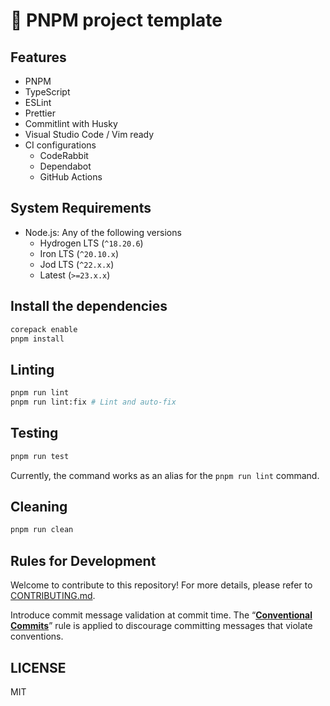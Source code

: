 # 📄 PNPM project template

## Features

- PNPM
- TypeScript
- ESLint
- Prettier
- Commitlint with Husky
- Visual Studio Code / Vim ready
- CI configurations
  - CodeRabbit
  - Dependabot
  - GitHub Actions

## System Requirements

- Node.js: Any of the following versions
  - Hydrogen LTS (`^18.20.6`)
  - Iron LTS (`^20.10.x`)
  - Jod LTS (`^22.x.x`)
  - Latest (`>=23.x.x`)

## Install the dependencies

```sh
corepack enable
pnpm install
```

## Linting

```sh
pnpm run lint
pnpm run lint:fix # Lint and auto-fix
```

## Testing

```sh
pnpm run test
```

Currently, the command works as an alias for the `pnpm run lint` command.

## Cleaning

```sh
pnpm run clean
```

## Rules for Development

Welcome to contribute to this repository! For more details,
please refer to [CONTRIBUTING.md](.github/CONTRIBUTING.md).

Introduce commit message validation at commit time.
The “**[Conventional Commits](https://www.conventionalcommits.org/ja/)**”
rule is applied to discourage committing messages that violate conventions.

## LICENSE

MIT
